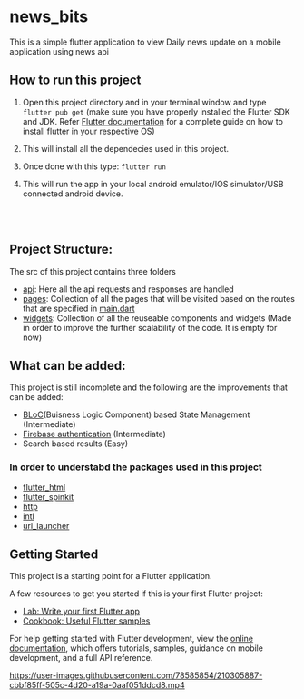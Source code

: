 # news_bits
This is a simple flutter application to view Daily news update on a mobile application using news api 
## How to run this project
1. Open this project directory and in your terminal window and type
`flutter pub get` (make sure you have properly installed the Flutter SDK and JDK. Refer [Flutter documentation](https://docs.flutter.dev/) for a complete guide on how to install flutter in your respective OS)


2. This will install all the dependecies used in this project.


3. Once done with this type:
    `flutter run`

4. This will run the app in your local android emulator/IOS simulator/USB connected android device.
<br/>
<br/>

## Project Structure:
The src of this project contains three folders

* [api](https://github.com/ommahale/Flutter/tree/main/news_bits/lib/api): Here all the api requests and responses are handled
* [pages](https://github.com/ommahale/Flutter/tree/main/news_bits/lib/pages): Collection of all the pages that will be visited based on the routes that are specified in [main.dart](https://github.com/ommahale/Flutter/blob/main/news_bits/lib/main.dart)
* [widgets](https://github.com/ommahale/Flutter/tree/main/news_bits/lib/widgets): Collection of all the reuseable components and widgets (Made in order to improve the further scalability of the code. It is empty for now)

## What can be added:
This project is still incomplete and the following are the improvements that can be added:
* [BLoC](https://bloclibrary.dev/#/)(Buisness Logic Component) based State Management (Intermediate)
* [Firebase authentication](https://firebase.flutter.dev/docs/overview/) (Intermediate)
* Search based results (Easy)
### In order to understabd the packages used in this project
* [flutter_html](https://pub.dev/packages/flutter_html)
* [flutter_spinkit](https://pub.dev/packages/flutter_spinkit)
* [http](https://pub.dev/packages/http)
* [intl](https://pub.dev/packages/intl)
* [url_launcher](https://pub.dev/packages/url_launcher)

## Getting Started

This project is a starting point for a Flutter application.

A few resources to get you started if this is your first Flutter project:

- [Lab: Write your first Flutter app](https://docs.flutter.dev/get-started/codelab)
- [Cookbook: Useful Flutter samples](https://docs.flutter.dev/cookbook)

For help getting started with Flutter development, view the
[online documentation](https://docs.flutter.dev/), which offers tutorials,
samples, guidance on mobile development, and a full API reference.

https://user-images.githubusercontent.com/78585854/210305887-cbbf85ff-505c-4d20-a19a-0aaf051ddcd8.mp4


